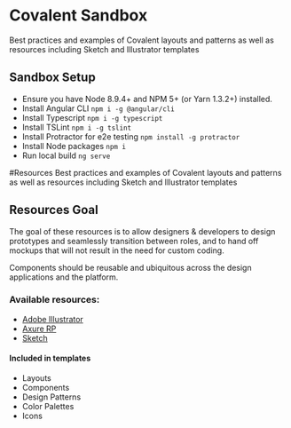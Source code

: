 # Covalent Sandbox

Best practices and examples of Covalent layouts and patterns as well as resources including Sketch and Illustrator templates 


## Sandbox Setup

* Ensure you have Node 8.9.4+ and NPM 5+ (or Yarn 1.3.2+) installed.
* Install Angular CLI `npm i -g @angular/cli`
* Install Typescript `npm i -g typescript`
* Install TSLint `npm i -g tslint`
* Install Protractor for e2e testing `npm install -g protractor`
* Install Node packages `npm i`
* Run local build `ng serve`


#Resources
Best practices and examples of Covalent layouts and patterns as well as resources including Sketch and Illustrator templates 

## Resources Goal
The goal of these resources is to allow designers & developers to design prototypes and seamlessly transition between roles, and to hand off mockups that will not result in the need for custom coding.

Components should be reusable and ubiquitous across the design applications and the platform. 

### Available resources:

* [Adobe Illustrator](templates/illustrator)
* [Axure RP](templates/axure)
* [Sketch](templates/sketch)

#### Included in templates

- Layouts
- Components
- Design Patterns
- Color Palettes
- Icons
